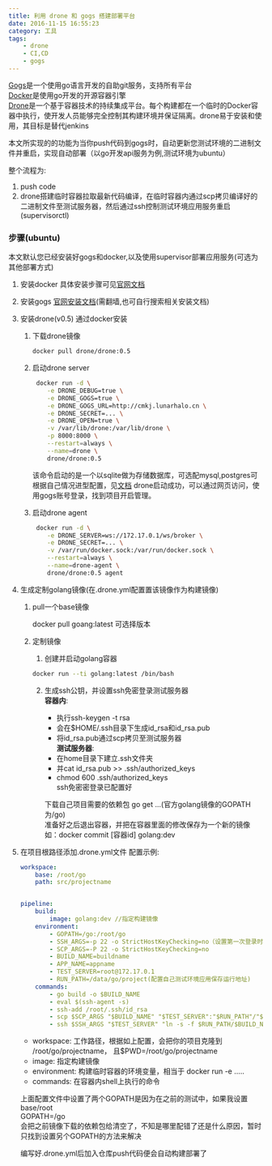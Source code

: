 ```yaml
---
title: 利用 drone 和 gogs 搭建部署平台 
date: 2016-11-15 16:55:23
category: 工具
tags:
    - drone
    - CI,CD
    - gogs
---
```


[Gogs](https://github.com/gogits/gogs)是一个使用go语言开发的自助git服务，支持所有平台  
[Docker](https://github.com/docker/docker)是使用go开发的开源容器引擎  
[Drone](https://github.com/drone/drone)是一个基于容器技术的持续集成平台。每个构建都在一个临时的Docker容器中执行，使开发人员能够完全控制其构建环境并保证隔离。drone易于安装和使用，其目标是替代jenkins 

本文所实现的的功能为当你push代码到gogs时，自动更新您测试环境的二进制文件并重启，实现自动部署（以go开发api服务为例,测试环境为ubuntu）

整个流程为:

1. push code
2. drone搭建临时容器拉取最新代码编译，在临时容器内通过scp拷贝编译好的二进制文件至测试服务器，然后通过ssh控制测试环境应用服务重启(supervisorctl)

### 步骤(ubuntu)

本文默认您已经安装好gogs和docker,以及使用supervisor部署应用服务(可选为其他部署方式)

1. 安装docker
    具体安装步骤可见[官网文档](https://docs.docker.com/engine/installation/)

2. 安装gogs
    [官网安装文档](https://gogs.io/docs/installation)(需翻墙,也可自行搜索相关安装文档)

3. 安装drone(v0.5)
    通过docker安装
    1. 下载drone镜像

        ```bash
        docker pull drone/drone:0.5
        ```

    2. 启动drone server
        ```bash
         docker run -d \
            -e DRONE_DEBUG=true \
            -e DRONE_GOGS=true \
            -e DRONE_GOGS_URL=http://cmkj.lunarhalo.cn \
            -e DRONE_SECRET=... \
            -e DRONE_OPEN=true \
            -v /var/lib/drone:/var/lib/drone \
            -p 8000:8000 \
            --restart=always \
            --name=drone \
            drone/drone:0.5
        ```
        该命令启动的是一个以sqlite做为存储数据库，可选配mysql,postgres可根据自己情况进型配置，见[文档](http://readme.drone.io/0.5/)
    drone启动成功，可以通过网页访问，使用gogs账号登录，找到项目开启管理。

    3. 启动drone agent

        ```bash
         docker run -d \
            -e DRONE_SERVER=ws://172.17.0.1/ws/broker \
            -e DRONE_SECRET=... \
            -v /var/run/docker.sock:/var/run/docker.sock \
            --restart=always \
            --name=drone-agent \
            drone/drone:0.5 agent
        ```

4. 生成定制golang镜像(在.drone.yml配置置该镜像作为构建镜像)

    1. pull一个base镜像  

        docker pull goang:latest 可选择版本
    
    2. 定制镜像

        1. 创建并启动golang容器
        
        ```bash
        docker run --ti golang:latest /bin/bash
        ```
        2. 生成ssh公钥，并设置ssh免密登录测试服务器  
            **容器内**:  
            - 执行ssh-keygen -t rsa   
            - 会在$HOME/.ssh目录下生成id_rsa和id_rsa.pub  
            - 将id_rsa.pub通过scp拷贝至测试服务器  
            **测试服务器**:    
            - 在home目录下建立.ssh文件夹
            - 并cat id_rsa.pub >> .ssh/authorized_keys
            - chmod 600 .ssh/authorized_keys  
            ssh免密密登录已配置好

            下载自己项目需要的依赖包 go get ...(官方golang镜像的GOPATH为/go)  
            准备好之后退出容器，并把在容器里面的修改保存为一个新的镜像  
            如：docker commit [容器id] golang:dev

5. 在项目根路径添加.drone.yml文件
    配置示例:
    ```yml
    workspace:
        base: /root/go
        path: src/projectname


    pipeline:
        build:
            image: golang:dev //指定构建镜像
        environment: 
            - GOPATH=/go:/root/go
            - SSH_ARGS=-p 22 -o StrictHostKeyChecking=no（设置第一次登录时不需要输入yes）
            - SCP_ARGS=-P 22 -o StrictHostKeyChecking=no
            - BUILD_NAME=buildname
            - APP_NAME=appname
            - TEST_SERVER=root@172.17.0.1
            - RUN_PATH=/data/go/project(配置自己测试环境应用保存运行地址)
        commands:
            - go build -o $BUILD_NAME
            - eval $(ssh-agent -s)
            - ssh-add /root/.ssh/id_rsa
            - scp $SCP_ARGS "$BUILD_NAME" "$TEST_SERVER":"$RUN_PATH"/"$BUILD_NAME"_"$(date '+%Y%m%d')"_"$(git rev-parse HEAD| cut -c1-10)"  //拷贝文件
            - ssh $SSH_ARGS "$TEST_SERVER" "ln -s -f $RUN_PATH/$BUILD_NAME\_$(date '+%Y%m%d')_$(git rev-parse HEAD| cut -c1-10) $RUN_PATH/$BUILD_NAME && supervisorctl restart $APP_NAME" //重启，利用软连接实现备份
    ```
    - workspace: 工作路径，根据如上配置，会把你的项目克隆到 /root/go/projectname， 且$PWD=/root/go/projectname
    - image: 指定构建镜像                  
    - environment: 构建临时容器的环境变量，相当于 docker run -e .....
    - commands: 在容器内shell上执行的命令
    
    上面配置文件中设置了两个GOPATH是因为在之前的测试中，如果我设置  
        base/root  
        GOPATH=/go   
    会把之前镜像下载的依赖包给清空了，不知是哪里配错了还是什么原因，暂时只找到设置另个GOPATH的方法来解决
    
    编写好.drone.yml后加入仓库push代码便会自动构建部署了